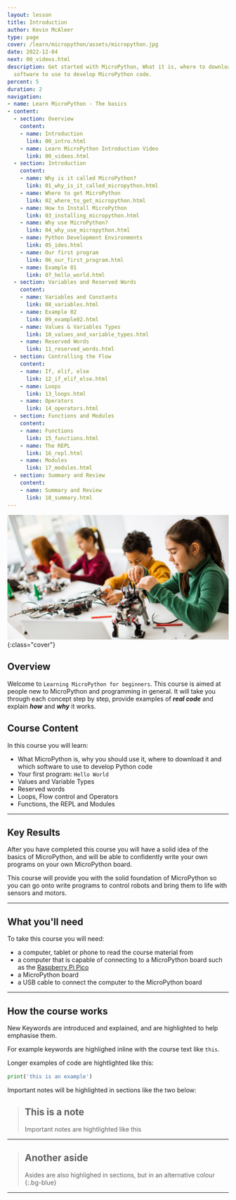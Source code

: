 ```yaml
---
layout: lesson
title: Introduction
author: Kevin McAleer
type: page
cover: /learn/micropython/assets/micropython.jpg
date: 2022-12-04
next: 00_videos.html
description: Get started with MicroPython, What it is, where to download it and which
  software to use to develop MicroPython code.
percent: 5
duration: 2
navigation:
- name: Learn MicroPython - The basics
- content:
  - section: Overview
    content:
    - name: Introduction
      link: 00_intro.html
    - name: Learn MicroPython Introduction Video
      link: 00_videos.html
  - section: Introduction
    content:
    - name: Why is it called MicroPython?
      link: 01_why_is_it_called_micropython.html
    - name: Where to get MicroPython
      link: 02_where_to_get_micropython.html
    - name: How to Install MicroPython
      link: 03_installing_micropython.html
    - name: Why use MicroPython?
      link: 04_why_use_micropython.html
    - name: Python Development Environments
      link: 05_ides.html
    - name: Our first program
      link: 06_our_first_program.html
    - name: Example 01
      link: 07_hello_world.html
  - section: Variables and Reserved Words
    content:
    - name: Variables and Constants
      link: 08_variables.html
    - name: Example 02
      link: 09_example02.html
    - name: Values & Variables Types
      link: 10_values_and_variable_types.html
    - name: Reserved Words
      link: 11_reserved_words.html
  - section: Controlling the Flow
    content:
    - name: If, elif, else
      link: 12_if_elif_else.html
    - name: Loops
      link: 13_loops.html
    - name: Operators
      link: 14_operators.html
  - section: Functions and Modules
    content:
    - name: Functions
      link: 15_functions.html
    - name: The REPL
      link: 16_repl.html
    - name: Modules
      link: 17_modules.html
  - section: Summary and Review
    content:
    - name: Summary and Review
      link: 18_summary.html
---
```



![Cover photo of students in a classroom](assets/cover.jpg){:class="cover"}
## Overview

Welcome to `Learning MicroPython for beginners`. This course is aimed at people new to MicroPython and programming in general. It will take you through each concept step by step, provide examples of ***real code*** and explain ***how*** and ***why*** it works.

## Course Content

In this course you will learn:

* What MicroPython is, why you should use it, where to download it and which software to use to develop Python code
* Your first program: `Hello World`
* Values and Variable Types
* Reserved words
* Loops, Flow control and Operators
* Functions, the REPL and Modules

---

## Key Results

After you have completed this course you will have a solid idea of the basics of MicroPython, and will be able to confidently write your own programs on your own MicroPython board. 

This course will provide you with the solid foundation of MicroPython so you can go onto write programs to control robots and bring them to life with sensors and motors.

---
## What you'll need

To take this course you will need:

* a computer, tablet or phone to read the course material from
* a computer that is capable of connecting to a MicroPython board such as the [Raspberry Pi Pico](https://www.raspberrypi.com)
* a MicroPython board
* a USB cable to connect the computer to the MicroPython board

---

## How the course works

New Keywords are introduced and explained, and are highlighted to help emphasise them. 

For example keywords are highlighed inline with the course text like `this`.

Longer examples of code are hightlighted like this:

```python
print('this is an example')
```

Important notes will be highlighted in sections like the two below:

> ## This is a note
>
> Important notes are hightlighted like this

---

> ## Another aside
>
> Asides are also highlighed in sections, but in an alternative colour
{:.bg-blue}

---

